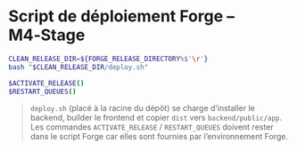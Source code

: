 # Script de déploiement Forge – M4‑Stage

```bash
CLEAN_RELEASE_DIR=${FORGE_RELEASE_DIRECTORY%$'\r'}
bash "$CLEAN_RELEASE_DIR/deploy.sh"

$ACTIVATE_RELEASE()
$RESTART_QUEUES()
```

> `deploy.sh` (placé à la racine du dépôt) se charge d’installer le backend, builder le frontend et copier `dist` vers `backend/public/app`. Les commandes `ACTIVATE_RELEASE` / `RESTART_QUEUES` doivent rester dans le script Forge car elles sont fournies par l’environnement Forge.
